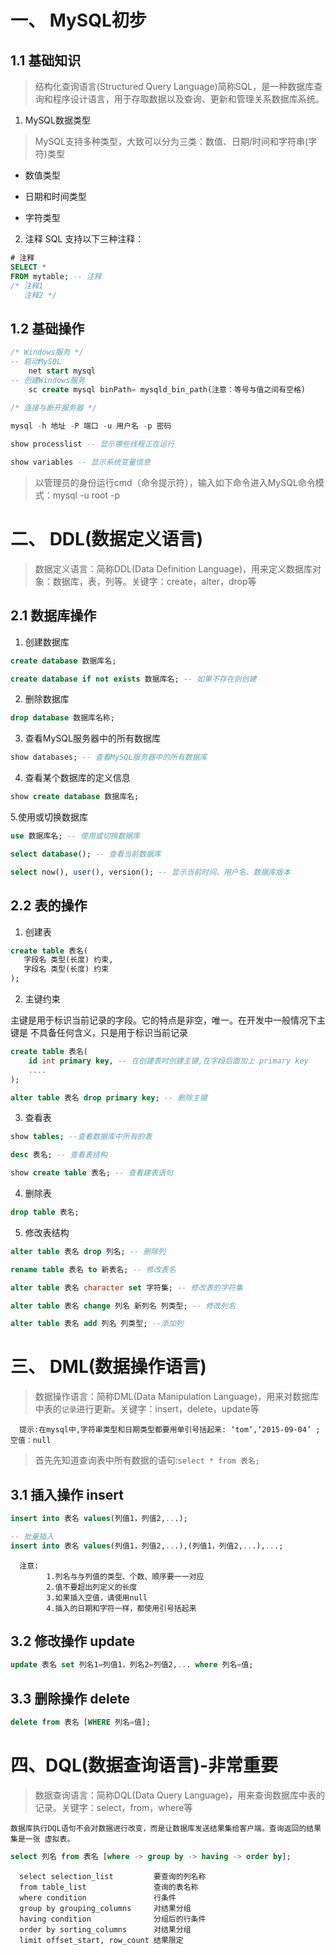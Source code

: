 # 一、 MySQL初步

## 1.1 基础知识

> 结构化查询语言(Structured Query Language)简称SQL，是一种数据库查询和程序设计语言，用于存取数据以及查询、更新和管理关系数据库系统。 

1. MySQL数据类型

> MySQL支持多种类型，大致可以分为三类：数值、日期/时间和字符串(字符)类型

- 数值类型

- 日期和时间类型

- 字符类型

2. 注释
SQL 支持以下三种注释：
```SQL
# 注释
SELECT *
FROM mytable; -- 注释
/* 注释1
   注释2 */
```

## 1.2 基础操作

```SQL
/* Windows服务 */
-- 启动MySQL
    net start mysql
-- 创建Windows服务
    sc create mysql binPath= mysqld_bin_path(注意：等号与值之间有空格)
    
/* 连接与断开服务器 */

mysql -h 地址 -P 端口 -u 用户名 -p 密码

show processlist -- 显示哪些线程正在运行

show variables -- 显示系统变量信息
```

> 以管理员的身份运行cmd（命令提示符），输入如下命令进入MySQL命令模式：mysql -u root -p

# 二、 DDL(数据定义语言)

> 数据定义语言：简称DDL(Data Definition Language)，用来定义数据库对象：数据库，表，列等。关键字：create，alter，drop等

## 2.1 数据库操作

1. 创建数据库

```SQL
create database 数据库名;

create database if not exists 数据库名; -- 如果不存在则创建 
```

2. 删除数据库

```SQL
drop database 数据库名称;
```

3. 查看MySQL服务器中的所有数据库

```SQL
show databases; -- 查看MySQL服务器中的所有数据库
```

4. 查看某个数据库的定义信息

```SQL
show create database 数据库名;
```

5.使用或切换数据库

```SQL
use 数据库名; -- 使用或切换数据库

select database(); -- 查看当前数据库

select now(), user(), version(); -- 显示当前时间、用户名、数据库版本
```

## 2.2 表的操作

1. 创建表

```SQL
create table 表名(
   字段名 类型(长度) 约束,
   字段名 类型(长度) 约束
);
```

2. 主键约束

主键是用于标识当前记录的字段。它的特点是非空，唯一。在开发中一般情况下主键是 不具备任何含义，只是用于标识当前记录

```SQL
create table 表名(
    id int primary key, -- 在创建表时创建主键,在字段后面加上 primary key
    ....
);

alter table 表名 drop primary key; -- 删除主键

```

3. 查看表

```SQL
show tables; --查看数据库中所有的表

desc 表名; -- 查看表结构

show create table 表名; -- 查看建表语句
```

4. 删除表

```SQL
drop table 表名;
```

5. 修改表结构

```SQL
alter table 表名 drop 列名; -- 删除列

rename table 表名 to 新表名; -- 修改表名

alter table 表名 character set 字符集; -- 修改表的字符集

alter table 表名 change 列名 新列名 列类型; -- 修改列名

alter table 表名 add 列名 列类型; --添加列
```

# 三、 DML(数据操作语言)

> 数据操作语言：简称DML(Data Manipulation Language)，用来对数据库中表的`记录`进行更新。关键字：insert，delete，update等

      提示:在mysql中,字符串类型和日期类型都要用单引号括起来: ‘tom’,‘2015-09-04’ ;空值：null

> 首先先知道查询表中所有数据的语句:`select * from 表名;`

## 3.1 插入操作 insert

```SQL
insert into 表名 values(列值1，列值2,...);

-- 批量插入
insert into 表名 values(列值1，列值2,...),(列值1，列值2,...),...;
```

      注意:
            1.列名与与列值的类型、个数、顺序要一一对应
            2.值不要超出列定义的长度
            3.如果插入空值，请使用null
            4.插入的日期和字符一样，都使用引号括起来
            
## 3.2 修改操作 update

```SQL
update 表名 set 列名1=列值1，列名2=列值2,... where 列名=值;
```

## 3.3 删除操作 delete

```SQL
delete from 表名 [WHERE 列名=值];
```

# 四、DQL(数据查询语言)-非常重要

> 数据查询语言：简称DQL(Data Query Language)，用来查询数据库中表的记录。关键字：select，from，where等

    数据库执行DQL语句不会对数据进行改变，而是让数据库发送结果集给客户端。查询返回的结果集是一张 虚拟表。

```SQL
select 列名 from 表名 [where -> group by -> having -> order by];
```

      select selection_list         要查询的列名称 
      from table_list               查询的表名称
      where condition               行条件
      group by grouping_columns     对结果分组 
      having condition              分组后的行条件
      order by sorting_columns      对结果分组
      limit offset_start, row_count 结果限定









